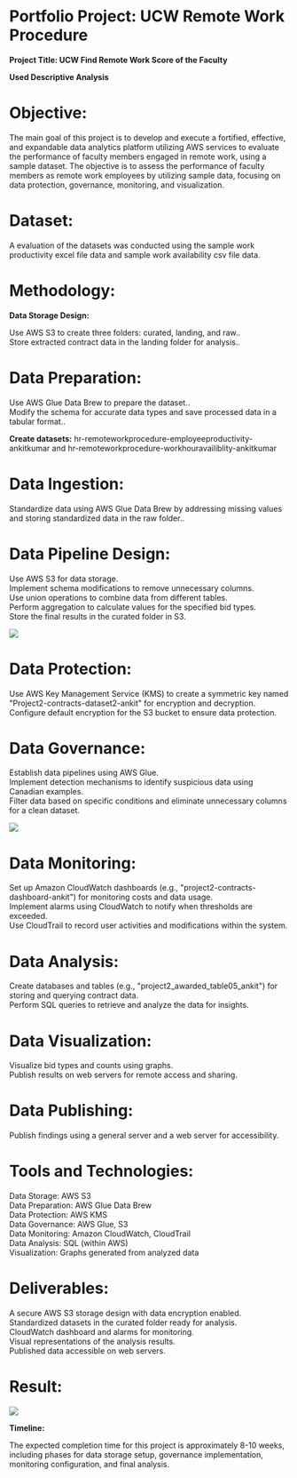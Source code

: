 # Portfolio Project: UCW Remote Work Procedure #

**Project Title: UCW Find Remote Work Score of the Faculty** 

**Used Descriptive Analysis**

# Objective:

The main goal of this project is to develop and execute a fortified, effective, and expandable data analytics platform utilizing AWS services to evaluate the performance of faculty members engaged in remote work, using a sample dataset. The objective is to assess the performance of faculty members as remote work employees by utilizing sample data, focusing on data protection, governance, monitoring, and visualization.<br>

# Dataset:
A evaluation of the datasets was conducted using the sample work productivity excel file data and sample work availability csv file data.

# Methodology:
**Data Storage Design:**

Use AWS S3 to create three folders: curated, landing, and raw..<br>
Store extracted contract data in the landing folder for analysis..<br>

# Data Preparation:

Use AWS Glue Data Brew to prepare the dataset..<br>
Modify the schema for accurate data types and save processed data in a tabular format..<br>

**Create datasets:** 
hr-remoteworkprocedure-employeeproductivity-ankitkumar and hr-remoteworkprocedure-workhouravailiblity-ankitkumar

# Data Ingestion:

Standardize data using AWS Glue Data Brew by addressing missing values and storing standardized data in the raw folder..<br>

# Data Pipeline Design:

Use AWS S3 for data storage.<br>
Implement schema modifications to remove unnecessary columns.<br>
Use union operations to combine data from different tables.<br>
Perform aggregation to calculate values for the specified bid types.<br>
Store the final results in the curated folder in S3.<br>

<img src="https://ankitcan890.github.io/Portfolio-Awarded-Projects/ETL-result.png">

# Data Protection:

Use AWS Key Management Service (KMS) to create a symmetric key named "Project2-contracts-dataset2-ankit" for encryption and decryption.<br>
Configure default encryption for the S3 bucket to ensure data protection.<br>

# Data Governance:

Establish data pipelines using AWS Glue.<br>
Implement detection mechanisms to identify suspicious data using Canadian examples.<br>
Filter data based on specific conditions and eliminate unnecessary columns for a clean dataset.<br>

<img src="https://ankitcan890.github.io/Portfolio-Awarded-Projects/governance.png">

# Data Monitoring:

Set up Amazon CloudWatch dashboards (e.g., "project2-contracts-dashboard-ankit") for monitoring costs and data usage.<br>
Implement alarms using CloudWatch to notify when thresholds are exceeded.<br>
Use CloudTrail to record user activities and modifications within the system.<br>

# Data Analysis: 

Create databases and tables (e.g., "project2_awarded_table05_ankit") for storing and querying contract data.<br>
Perform SQL queries to retrieve and analyze the data for insights.<br>

# Data Visualization:

Visualize bid types and counts using graphs.<br>
Publish results on web servers for remote access and sharing.<br>

# Data Publishing: 

Publish findings using a general server and a web server for accessibility.<br>

# Tools and Technologies:

Data Storage: AWS S3<br>
Data Preparation: AWS Glue Data Brew<br>
Data Protection: AWS KMS<br>
Data Governance: AWS Glue, S3<br>
Data Monitoring: Amazon CloudWatch, CloudTrail<br>
Data Analysis: SQL (within AWS)<br>
Visualization: Graphs generated from analyzed data<br>

# Deliverables:

A secure AWS S3 storage design with data encryption enabled.<br>
Standardized datasets in the curated folder ready for analysis.<br>
CloudWatch dashboard and alarms for monitoring.<br>
Visual representations of the analysis results.<br>
Published data accessible on web servers.<br>

 # Result:

<img src="https://ankitcan890.github.io/Portfolio-Awarded-Projects/result.png">

**Timeline:**

The expected completion time for this project is approximately 8-10 weeks, including phases for data storage setup, governance implementation, monitoring configuration, and final analysis.


